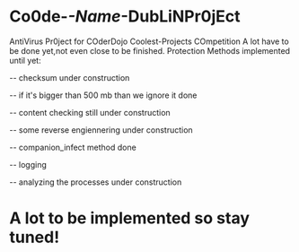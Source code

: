 # Co0de-_-Name_-DubLiNPr0jEct
AntiVirus Pr0ject for COderDojo Coolest-Projects COmpetition
A lot have to be done yet,not even close to be finished.
Protection Methods implemented until yet:

-- checksum under construction

-- if it's bigger than 500 mb than we ignore it done

-- content checking still under construction

-- some reverse engiennering under construction 

-- companion_infect method done

-- logging 

-- analyzing the processes under construction

# A lot to be implemented so stay tuned!
